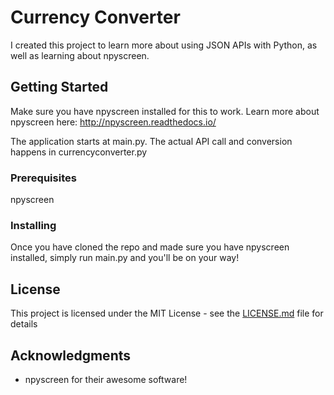 # Currency Converter

I created this project to learn more about using JSON APIs with Python, as well as learning about npyscreen.

## Getting Started

Make sure you have npyscreen installed for this to work. Learn more about npyscreen here: http://npyscreen.readthedocs.io/

The application starts at main.py. The actual API call and conversion happens in currencyconverter.py

### Prerequisites

npyscreen

### Installing

Once you have cloned the repo and made sure you have npyscreen installed, simply run main.py and you'll be on your way!



## License

This project is licensed under the MIT License - see the [LICENSE.md](LICENSE.md) file for details

## Acknowledgments

* npyscreen for their awesome software!
